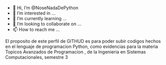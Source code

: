 - 👋 Hi, I’m @NoseNadaDePython
- 👀 I’m interested in ...
- 🌱 I’m currently learning ...
- 💞️ I’m looking to collaborate on ...
- 📫 How to reach me ...

<!---
NoseNadaDePython/NoseNadaDePython is a ✨ special ✨ repository because its `README.md` (this file) appears on your GitHub profile.
You can click the Preview link to take a look at your changes.
--->
El proposito de este perfil de GITHUD es para poder subir codigos hechos en el lenguaje de programacion Python, como evidencias para la materia 
Topicos Avanzados de Programacion , de la Ingenieria en Sistemas Computacionales, semestre 3
